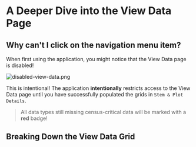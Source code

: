 # A Deeper Dive into the View Data Page

## Why can't I click on the navigation menu item?

When first using the application, you might notice that the View Data page is disabled!

![disabled-view-data.png](disabled-view-data.png)

This is intentional! The application **intentionally** restricts access to the View Data page until you have
successfully populated the grids in `Stem & Plot Details`.

> All data types still missing census-critical data will be marked with a **red** badge!

## Breaking Down the View Data Grid
